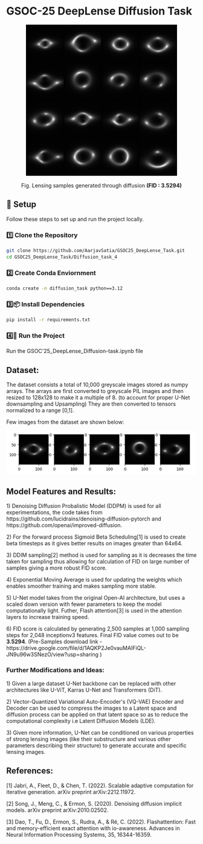 # GSOC-25 DeepLense Diffusion Task

<p align="center">
  <img src="https://github.com/AarjavSatia/GSOC-24_DeepLense_Diffusion_Task/blob/main/images/diffusion_sample-1.png"?raw=true" alt="Lensing samples generated through diffusion."  width="400" height="400" /> 
</p>
<p align="center">Fig. Lensing samples generated through diffusion <strong>(FID : 3.5294)</strong></p>

## 🚀 Setup

Follow these steps to set up and run the project locally.

### 1️⃣ Clone the Repository  
```sh
git clone https://github.com/AarjavSatia/GSOC25_DeepLense_Task.git
cd GSOC25_DeepLense_Task/Diffusion_task_4
```
### 2️⃣ Create Conda Enviornment  
```sh
conda create -n diffusion_task python==3.12
```
### 3️⃣📦 Install Dependencies
```sh
pip install -r requirements.txt
```

### 4️⃣🚀 Run the Project 
Run the GSOC'25_DeepLense_Diffusion-task.ipynb file


## Dataset:
<p>The dataset consists a total of 10,000 greyscale images stored as numpy arrays. The arrays are first converted to greyscale PIL images and then resized to 128x128 to make it a multiple of 8. (to account for proper U-Net downsampling and Upsampling) They are then converted to tensors normalized to a range [0,1]. </p>  
<p>Few images from the dataset are shown below:</p>

<p align="center">
  <img src="https://github.com/AarjavSatia/GSOC-24_DeepLense_Diffusion_Task/blob/main/images/diffusion_data_description.png"?raw=true" alt="Example samples from the dataset"  /> 
</p>



## Model Features and Results:
<p>1) Denoising Diffusion Probalistic Model (DDPM) is used for all experimentations, the code takes from https://github.com/lucidrains/denoising-diffusion-pytorch and https://github.com/openai/improved-diffusion.</p>
<p>2) For the forward process Sigmoid Beta Scheduling[1] is used to create beta timesteps as it gives better results on images greater than 64x64. </p>
<p>3) DDIM sampling[2] method is used for sampling as it is decreases the time taken for sampling thus allowing for calculation of FID on large number of samples giving a more robust FID score.</p>
<p>4) Exponential Moving Average is used for updating the weights which enables smoother training and makes sampling more stable. </p>
<p>5) U-Net model takes from the original Open-AI architecture, but uses a scaled down version with fewer parameters to keep the model computationally light. Futher, Flash attention[3] is used in the attention layers to increase training speed.</p>
<p>6) FID score is calculated by generating 2,500 samples at 1,000 sampling steps for 2,048 inceptionv3 features. Final FID value comes out to be <strong>3.5294</strong>. (Pre-Samples download link - https://drive.google.com/file/d/1AQKP2Je0vauMAIFiQL-JN9u96w3SNezO/view?usp=sharing )</p>

### Further Modifications and Ideas:
<p>1) Given a large dataset U-Net backbone can be replaced with other architectures like U-ViT, Karras U-Net and Transformers (DiT).</p>
<p>2) Vector-Quantized Variational Auto-Encoder's (VQ-VAE) Encoder and Decoder can be used to compress the images to a Latent space and diffusion process can be applied on that latent space so as to reduce the computational complexity i.e Latent Diffusion Models (LDE).</p>
<p>3) Given more information, U-Net can be conditioned on various properties of strong lensing images (like their substructure and various other parameters describing their structure) to generate accurate and specific lensing images.</p>

## References:
<p>[1] Jabri, A., Fleet, D., & Chen, T. (2022). Scalable adaptive computation for iterative generation. arXiv preprint arXiv:2212.11972.</p>
<p>[2] Song, J., Meng, C., & Ermon, S. (2020). Denoising diffusion implicit models. arXiv preprint arXiv:2010.02502.</p>
<p>[3] Dao, T., Fu, D., Ermon, S., Rudra, A., & Ré, C. (2022). Flashattention: Fast and memory-efficient exact attention with io-awareness. Advances in Neural Information Processing Systems, 35, 16344-16359.</p>

